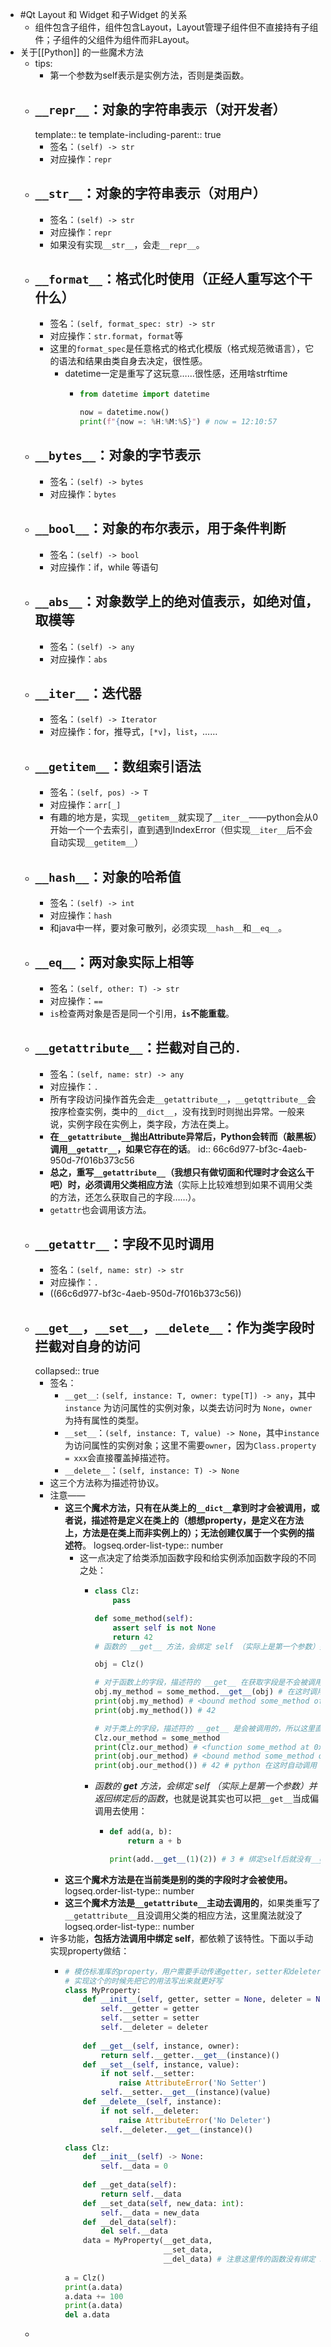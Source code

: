 - #Qt Layout 和 Widget 和子Widget 的关系
	- 组件包含子组件，组件包含Layout，Layout管理子组件但不直接持有子组件；子组件的父组件为组件而非Layout。
- 关于[[Python]] 的一些魔术方法
	- tips:
		- 第一个参数为self表示是实例方法，否则是类函数。
	- ## `__repr__`：对象的字符串表示（对开发者）
	  template:: te
	  template-including-parent:: true
		- 签名：`(self) -> str`
		- 对应操作：`repr`
	- ## `__str__`：对象的字符串表示（对用户）
		- 签名：`(self) -> str`
		- 对应操作：`repr`
		- 如果没有实现`__str__`，会走`__repr__`。
	- ## `__format__`：格式化时使用（正经人重写这个干什么）
		- 签名：`(self, format_spec: str) -> str`
		- 对应操作：`str.format`，`format`等
		- 这里的`format_spec`是任意格式的格式化模版（格式规范微语言），它的语法和结果由类自身去决定，很性感。
			- datetime一定是重写了这玩意……很性感，还用啥strftime
				- ```python
				  from datetime import datetime
				  
				  now = datetime.now()
				  print(f"{now =: %H:%M:%S}") # now = 12:10:57
				  ```
	- ## `__bytes__`：对象的字节表示
		- 签名：`(self) -> bytes`
		- 对应操作：`bytes`
	- ## `__bool__`：对象的布尔表示，用于条件判断
		- 签名：`(self) -> bool`
		- 对应操作：if，while 等语句
	- ## `__abs__`：对象数学上的绝对值表示，如绝对值，取模等
		- 签名：`(self) -> any`
		- 对应操作：`abs`
	- ## `__iter__`：迭代器
		- 签名：`(self) -> Iterator`
		- 对应操作：for，推导式，`[*v]`，`list`，……
	- ## `__getitem__`：数组索引语法
		- 签名：`(self, pos) -> T`
		- 对应操作：`arr[_]`
		- 有趣的地方是，实现`__getitem__`就实现了`__iter__`——python会从0开始一个一个去索引，直到遇到IndexError（但实现`__iter__`后不会自动实现`__getitem__`）
	- ## `__hash__`：对象的哈希值
		- 签名：`(self) -> int`
		- 对应操作：`hash`
		- 和java中一样，要对象可散列，必须实现`__hash__`和`__eq__`。
	- ## `__eq__`：两对象实际上相等
		- 签名：`(self, other: T) -> str`
		- 对应操作：`==`
		- `is`检查两对象是否是同一个引用，**`is`不能重载**。
	- ## `__getattribute__`：拦截对自己的`.`
		- 签名：`(self, name: str) -> any`
		- 对应操作：`.`
		- 所有字段访问操作首先会走`__getattribute__`，`__getqttribute__`会按序检查实例，类中的`__dict__`，没有找到时则抛出异常。一般来说，实例字段在实例上，类字段，方法在类上。
		- **在`__getattribute__`抛出Attribute异常后，Python会转而（敲黑板）调用`__getattr__`，如果它存在的话**。
		  id:: 66c6d977-bf3c-4aeb-950d-7f016b373c56
		- **总之，重写`__getattribute__`（我想只有做切面和代理时才会这么干吧）时，必须调用父类相应方法**（实际上比较难想到如果不调用父类的方法，还怎么获取自己的字段……）。
		- `getattr`也会调用该方法。
	- ## `__getattr__`：字段不见时调用
		- 签名：`(self, name: str) -> str`
		- 对应操作：`.`
		- ((66c6d977-bf3c-4aeb-950d-7f016b373c56))
	- ## `__get__`，`__set__`，`__delete__`：作为类字段时拦截对自身的访问
	  collapsed:: true
		- 签名：
			- `__get__`: `(self, instance: T, owner: type[T]) -> any`，其中 `instance` 为访问属性的实例对象，以类去访问时为 `None`，`owner`为持有属性的类型。
			- `__set__`：`(self, instance: T, value) -> None`，其中`instance`为访问属性的实例对象；这里不需要`owner`，因为`Class.property = xxx`会直接覆盖掉描述符。
			- `__delete__`：`(self, instance: T) -> None`
		- 这三个方法称为描述符协议。
		- 注意——
			- **这三个魔术方法，只有在从类上的`__dict__`拿到时才会被调用，或者说，描述符是定义在类上的（想想property，是定义在方法上，方法是在类上而非实例上的）；无法创建仅属于一个实例的描述符**。
			  logseq.order-list-type:: number
				- 这一点决定了给类添加函数字段和给实例添加函数字段的不同之处：
					- ```python
					  class Clz:
					      pass
					  
					  def some_method(self):
					      assert self is not None
					      return 42
					  # 函数的 __get__ 方法，会绑定 self （实际上是第一个参数）并返回绑定后的函数
					  
					  obj = Clz()
					  
					  # 对于函数上的字段，描述符的 __get__ 在获取字段是不会被调用，所以这里需要手动去调用，"抢先"把 self 给绑定上去
					  obj.my_method = some_method.__get__(obj) # 在这时调用 __get__
					  print(obj.my_method) # <bound method some_method of <__main__.Clz object at 0x000001A3AD1ED8E0>>
					  print(obj.my_method()) # 42
					  
					  # 对于类上的字段，描述符的 __get__ 是会被调用的，所以这里直接去赋值就好了
					  Clz.our_method = some_method
					  print(Clz.our_method) # <function some_method at 0x000001358D84B740>
					  print(obj.our_method) # <bound method some_method of <__main__.Clz object at 0x000001A3AD1ED8E0>>
					  print(obj.our_method()) # 42 # python 在这时自动调用 __get__ 去绑定 self
					  ```
					- *函数的 __get__ 方法，会绑定 self （实际上是第一个参数）并返回绑定后的函数*，也就是说其实也可以把`__get__`当成偏调用去使用：
						- ```python
						  def add(a, b):
						      return a + b
						  
						  print(add.__get__(1)(2)) # 3 # 绑定self后就没有__get__了
						  ```
			- **这三个魔术方法是在当前类是别的类的字段时才会被使用。**
			  logseq.order-list-type:: number
			- **这三个魔术方法是`__getattribute__`主动去调用的**，如果类重写了`__getattribute__`且没调用父类的相应方法，这里魔法就没了
			  logseq.order-list-type:: number
		- 许多功能，**包括方法调用中绑定 self**，都依赖了该特性。下面以手动实现property做结：
			- ```python
			  # 模仿标准库的property，用户需要手动传递getter，setter和deleter函数过来
			  # 实现这个的时候先把它的用法写出来就更好写
			  class MyProperty:
			      def __init__(self, getter, setter = None, deleter = None) -> None:
			          self.__getter = getter
			          self.__setter = setter
			          self.__deleter = deleter
			      
			      def __get__(self, instance, owner):
			          return self.__getter.__get__(instance)()
			      def __set__(self, instance, value):
			          if not self.__setter:
			              raise AttributeError('No Setter')
			          self.__setter.__get__(instance)(value)
			      def __delete__(self, instance):
			          if not self.__deleter:
			              raise AttributeError('No Deleter')
			          self.__deleter.__get__(instance)()
			  
			  class Clz:
			      def __init__(self) -> None:
			          self.__data = 0
			      
			      def __get_data(self):
			          return self.__data
			      def __set_data(self, new_data: int):
			          self.__data = new_data
			      def __del_data(self):
			          del self.__data
			      data = MyProperty(__get_data, 
			                        __set_data, 
			                        __del_data) # 注意这里传的函数没有绑定 self，且 data 是类字段
			          
			  a = Clz()
			  print(a.data)
			  a.data += 100
			  print(a.data)
			  del a.data
			  ```
	-